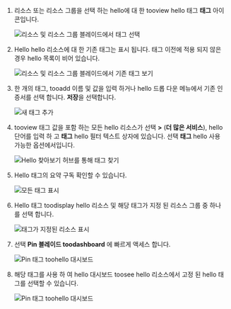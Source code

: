 1. 리소스 또는 리소스 그룹을 선택 하는 hello에 대 한 tooview hello 태그 **태그** 아이콘입니다. 
   
     ![리소스 및 리소스 그룹 블레이드에서 태그 선택](./media/resource-manager-tag-resources/select-tag-icon.png)
2. Hello hello 리소스에 대 한 기존 태그는 표시 됩니다. 태그 이전에 적용 되지 않은 경우 hello 목록이 비어 있습니다. 

     ![리소스 및 리소스 그룹 블레이드에서 기존 태그 보기](./media/resource-manager-tag-resources/existing-tags.png)
3. 한 개의 태그, tooadd 이름 및 값을 입력 하거나 hello 드롭 다운 메뉴에서 기존 인증서를 선택 합니다. **저장**을 선택합니다.

     ![새 태그 추가](./media/resource-manager-tag-resources/tag-resources.png)
3. tooview 태그 값을 포함 하는 모든 hello 리소스가 선택  **>**  (**더 많은 서비스**), hello 단어를 입력 하 고 **태그** hello 필터 텍스트 상자에 있습니다. 선택 **태그** hello 사용 가능한 옵션에서입니다.
   
     ![Hello 찾아보기 허브를 통해 태그 찾기](./media/resource-manager-tag-resources/browse-tags.png)
4. Hello 태그의 요약 구독 확인할 수 있습니다.
   
     ![모든 태그 표시](./media/resource-manager-tag-resources/tag-taxonomy.png)
5. Hello 태그 toodisplay hello 리소스 및 해당 태그가 지정 된 리소스 그룹 중 하나를 선택 합니다.
   
     ![태그가 지정된 리소스 표시](./media/resource-manager-tag-resources/show-tagged-resources.png)
6. 선택 **Pin 블레이드 toodashboard** 에 빠르게 액세스 합니다.
   
     ![Pin 태그 toohello 대시보드](./media/resource-manager-tag-resources/pin-tag.png)
7. 해당 태그를 사용 하 여 hello 대시보드 toosee hello 리소스에서 고정 된 hello 태그를 선택할 수 있습니다.

     ![Pin 태그 toohello 대시보드](./media/resource-manager-tag-resources/show-pinned-tag.png)
